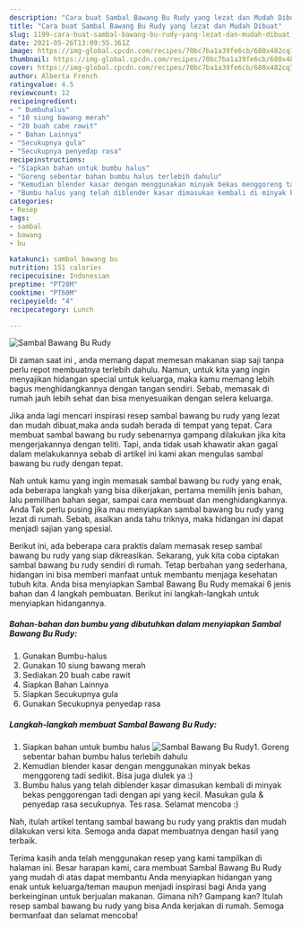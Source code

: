 ```yaml
---
description: "Cara buat Sambal Bawang Bu Rudy yang lezat dan Mudah Dibuat"
title: "Cara buat Sambal Bawang Bu Rudy yang lezat dan Mudah Dibuat"
slug: 1199-cara-buat-sambal-bawang-bu-rudy-yang-lezat-dan-mudah-dibuat
date: 2021-05-26T13:09:55.361Z
image: https://img-global.cpcdn.com/recipes/70bc7ba1a39fe6cb/680x482cq70/sambal-bawang-bu-rudy-foto-resep-utama.jpg
thumbnail: https://img-global.cpcdn.com/recipes/70bc7ba1a39fe6cb/680x482cq70/sambal-bawang-bu-rudy-foto-resep-utama.jpg
cover: https://img-global.cpcdn.com/recipes/70bc7ba1a39fe6cb/680x482cq70/sambal-bawang-bu-rudy-foto-resep-utama.jpg
author: Alberta French
ratingvalue: 4.5
reviewcount: 12
recipeingredient:
- " Bumbuhalus"
- "10 siung bawang merah"
- "20 buah cabe rawit"
- " Bahan Lainnya"
- "Secukupnya gula"
- "Secukupnya penyedap rasa"
recipeinstructions:
- "Siapkan bahan untuk bumbu halus"
- "Goreng sebentar bahan bumbu halus terlebih dahulu"
- "Kemudian blender kasar dengan menggunakan minyak bekas menggoreng tadi sedikit. Bisa juga diulek ya :)"
- "Bumbu halus yang telah diblender kasar dimasukan kembali di minyak bekas penggorengan tadi dengan api yang kecil. Masukan gula &amp; penyedap rasa secukupnya. Tes rasa. Selamat mencoba :)"
categories:
- Resep
tags:
- sambal
- bawang
- bu

katakunci: sambal bawang bu 
nutrition: 151 calories
recipecuisine: Indonesian
preptime: "PT28M"
cooktime: "PT60M"
recipeyield: "4"
recipecategory: Lunch

---
```



![Sambal Bawang Bu Rudy](https://img-global.cpcdn.com/recipes/70bc7ba1a39fe6cb/680x482cq70/sambal-bawang-bu-rudy-foto-resep-utama.jpg)

Di zaman  saat ini , anda memang dapat memesan makanan siap saji tanpa perlu repot membuatnya terlebih dahulu. Namun, untuk kita yang ingin menyajikan hidangan special untuk keluarga, maka kamu memang lebih bagus menghidangkannya dengan tangan sendiri. Sebab, memasak di rumah jauh lebih sehat dan bisa menyesuaikan dengan selera keluarga.

Jika anda lagi mencari inspirasi resep sambal bawang bu rudy yang lezat dan mudah dibuat,maka anda sudah berada di tempat yang tepat. Cara membuat sambal bawang bu rudy  sebenarnya gampang dilakukan jika kita mengerjakannya dengan teliti. Tapi, anda tidak usah khawatir akan gagal dalam melakukannya 
sebab di artikel ini kami akan mengulas sambal bawang bu rudy dengan tepat.  



Nah untuk kamu yang ingin memasak sambal bawang bu rudy yang enak, ada beberapa langkah yang bisa dikerjakan, pertama memilih jenis bahan, lalu pemilihan bahan segar, sampai cara membuat dan menghidangkannya. Anda Tak perlu pusing jika mau menyiapkan sambal bawang bu rudy yang lezat di rumah. Sebab, asalkan anda  tahu triknya, maka hidangan ini dapat menjadi sajian yang spesial.

Berikut ini, ada beberapa cara praktis  dalam memasak resep sambal bawang bu rudy yang siap dikreasikan. Sekarang, yuk kita coba ciptakan sambal bawang bu rudy sendiri di rumah. Tetap berbahan yang sederhana, hidangan ini bisa memberi manfaat untuk membantu menjaga kesehatan tubuh kita. Anda bisa menyiapkan Sambal Bawang Bu Rudy memakai 6 jenis bahan dan 4 langkah pembuatan. Berikut ini langkah-langkah untuk menyiapkan hidangannya.

<!--inarticleads1-->

##### Bahan-bahan dan bumbu yang dibutuhkan dalam menyiapkan Sambal Bawang Bu Rudy:

1. Gunakan  Bumbu-halus
1. Gunakan 10 siung bawang merah
1. Sediakan 20 buah cabe rawit
1. Siapkan  Bahan Lainnya
1. Siapkan Secukupnya gula
1. Gunakan Secukupnya penyedap rasa




<!--inarticleads2-->

##### Langkah-langkah membuat Sambal Bawang Bu Rudy:

1. Siapkan bahan untuk bumbu halus
<img src="https://img-global.cpcdn.com/steps/c223ecc2b5b97df1/160x128cq70/sambal-bawang-bu-rudy-langkah-memasak-1-foto.jpg" alt="Sambal Bawang Bu Rudy">1. Goreng sebentar bahan bumbu halus terlebih dahulu
1. Kemudian blender kasar dengan menggunakan minyak bekas menggoreng tadi sedikit. Bisa juga diulek ya :)
1. Bumbu halus yang telah diblender kasar dimasukan kembali di minyak bekas penggorengan tadi dengan api yang kecil. Masukan gula &amp; penyedap rasa secukupnya. Tes rasa. Selamat mencoba :)




Nah, itulah artikel tentang  sambal bawang bu rudy  yang praktis dan mudah dilakukan versi kita. Semoga anda dapat membuatnya dengan hasil yang terbaik. 

Terima kasih anda telah menggunakan resep yang kami tampilkan di halaman ini. Besar harapan kami, cara membuat  Sambal Bawang Bu Rudy yang mudah di atas dapat membantu Anda menyiapkan hidangan yang enak untuk keluarga/teman maupun menjadi inspirasi bagi Anda yang berkeinginan untuk berjualan makanan. Gimana nih? Gampang kan? Itulah resep sambal bawang bu rudy yang bisa Anda kerjakan di rumah. Semoga bermanfaat dan selamat mencoba!

